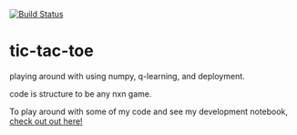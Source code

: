 [![Build Status](https://semaphoreci.com/api/v1/hrmyd/tic-tac-toe-2/branches/master/badge.svg)](https://semaphoreci.com/hrmyd/tic-tac-toe-2)

# tic-tac-toe
playing around with using numpy, q-learning, and deployment.

code is structure to be any nxn game.

To play around with some of my code and see my development notebook, [check out out here!](https://colab.research.google.com/drive/1lCaExeOAFK7mjtAFA7M_vhDXEQYydb5d)

